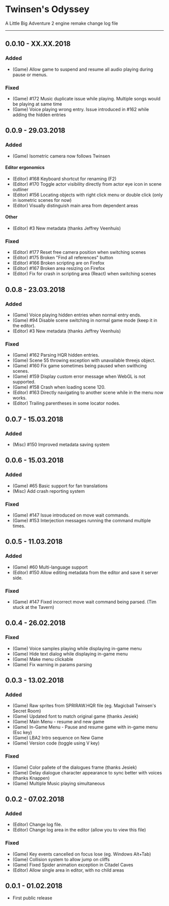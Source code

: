 # Twinsen's Odyssey
A Little Big Adventure 2 engine remake change log file

---
## 0.0.10 - XX.XX.2018
### Added
* (Game) Allow game to suspend and resume all audio playing during pause or menus.
### Fixed
* (Game) #172 Music duplicate issue while playing. Multiple songs would be playing at same time
* (Game) Voice playing wrong entry. Issue introduced in #162 while adding the hidden entries

## 0.0.9 - 29.03.2018
### Added
* (Game) Isometric camera now follows Twinsen
#### Editor ergonomics
* (Editor) #168 Keyboard shortcut for renaming (F2)
* (Editor) #170 Toggle actor visibility directly from actor eye icon in scene outliner
* (Editor) #156 Locating objects with right click menu or double click (only in isometric scenes for now)
* (Editor) Visually distinguish main area from dependent areas
#### Other
* (Editor) #3 New metadata (thanks Jeffrey Veenhuis)
### Fixed
* (Editor) #177 Reset free camera position when switching scenes
* (Editor) #175 Broken "Find all references" button
* (Editor) #166 Broken scripting are on Firefox
* (Editor) #167 Broken area resizing on Firefox
* (Editor) Fix for crash in scripting area (React) when switching scenes

## 0.0.8 - 23.03.2018
### Added
* (Game) Voice playing hidden entries when normal entry ends.
* (Game) #94 Disable scene switching in normal game mode (keep it in the editor).
* (Editor) #3 New metadata (thanks Jeffrey Veenhuis)
### Fixed
* (Game) #162 Parsing HQR hidden entries.
* (Game) Scene 55 throwing exception with unavailable threejs object.
* (Game) #160 Fix game sometimes being paused when swithcing scenes.
* (Game) #159 Display custom error message when WebGL is not supported.
* (Game) #158 Crash when loading scene 120.
* (Editor) #163 Directly navigating to another scene while in the menu now works.
* (Editor) Trailing parentheses in some locator nodes.

## 0.0.7 - 15.03.2018
### Added
* (Misc) #150 Improved metadata saving system

## 0.0.6 - 15.03.2018
### Added
* (Game) #65 Basic support for fan translations
* (Misc) Add crash reporting system
### Fixed
* (Game) #147 Issue introduced on move wait commands.
* (Game) #153 Interjection messages running the command multiple times.

## 0.0.5 - 11.03.2018
### Added
* (Game) #60 Multi-language support
* (Editor) #150 Allow editing metadata from the editor and save it server side.
### Fixed
* (Game) #147 Fixed incorrect move wait command being parsed. (Tim stuck at the Tavern)

## 0.0.4 - 26.02.2018
### Fixed
* (Game) Voice samples playing while displaying in-game menu
* (Game) Hide text dialog while displaying in-game menu
* (Game) Make menu clickable
* (Game) Fix warning in params parsing

## 0.0.3 - 13.02.2018
### Added
* (Game) Raw sprites from SPRIRAW.HQR file (eg. Magicball Twinsen's Secret Room)
* (Game) Updated font to match original game (thanks Jesiek)
* (Game) Main Menu - resume and new game
* (Game) In-Game Menu - Pause and resume game with in-game menu (Esc key)
* (Game) LBA2 Intro sequence on New Game
* (Game) Version code (toggle using V key)

### Fixed
* (Game) Color pallete of the dialogues frame (thanks Jesiek)
* (Game) Delay dialogue character appearance to sync better with voices (thanks Knappen)
* (Game) Multiple Music playing simultaneous

## 0.0.2 - 07.02.2018
### Added
* (Editor) Change log file.
* (Editor) Change log area in the editor (allow you to view this file)

### Fixed
* (Game) Key events cancelled on focus lose (eg. Windows Alt+Tab)
* (Game) Collision system to allow jump on cliffs
* (Game) Fixed Spider animation exception in Citadel Caves
* (Editor) Allow single area in editor, with no child areas

## 0.0.1 - 01.02.2018
* First public release
